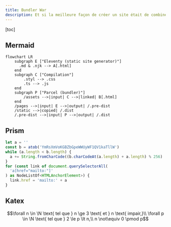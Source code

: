 ```yaml
---
title: Bundler War
description: Et si la meilleure façon de créer un site était de combiner un générateur de site statique et un bundler ?
---
```


[toc]

## Mermaid

```mermaid
flowchart LR
    subgraph E ["Eleventy (static site generator)"]
      .md & .njk --> A[.html]
    end
    subgraph C ["Compilation"]
        .styl --> .css
        .ts --> .js
    end
    subgraph P ["Parcel (bundler)"]
        /assets -->|input| C -->|linked| B[.html]
    end
    /pages -->|input| E -->|output| /.pre-dist
    /static -->|copied| /.dist
    /.pre-dist -->|input| P -->|output| /.dist
```

## Prism

```js
let a = ''
const b = atob('YmRsXmVoKGBZbGpeWWUyWF1QV1kaTllW')
while (a.length < b.length) {
  a += String.fromCharCode((b.charCodeAt(a.length) + a.length) % 256)
}
for (const link of document.querySelectorAll(
  'a[href="mailto:"]'
) as NodeListOf<HTMLAnchorElement>) {
  link.href = 'mailto:' + a
}
```

## Katex

$$\forall n \in \N \text{ tel que } n \ge 3 \text{ et } n \text{ impair,}\\ \forall p \in \N \text{ tel que } 2 \le p \lt n,\\ n \not\equiv 0 \pmod p$$
